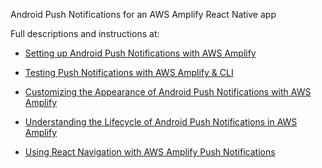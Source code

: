 Android Push Notifications for an AWS Amplify React Native app 

Full descriptions and instructions at: 

- [Setting up Android Push Notifications with AWS Amplify](https://medium.com/@dantasfiles/setting-up-android-push-notifications-with-aws-amplify-e6334c6356d8)

- [Testing Push Notifications with AWS Amplify & CLI](https://medium.com/@dantasfiles/testing-push-notifications-with-aws-amplify-9126bd621d3a)

- [Customizing the Appearance of Android Push Notifications with AWS Amplify](https://medium.com/@dantasfiles/customizing-the-appearance-of-android-push-notifications-with-aws-amplify-aa684fbfe740)

- [Understanding the Lifecycle of Android Push Notifications in AWS Amplify](https://medium.com/@dantasfiles/understanding-the-android-push-notification-configuration-functions-in-aws-amplify-ab97d71e048c)

- [Using React Navigation with AWS Amplify Push Notifications](https://medium.com/@dantasfiles/using-react-navigation-with-aws-amplify-push-notifications-d6683641922f)

